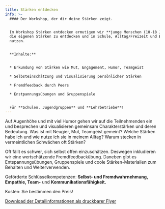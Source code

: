 ```yaml
---
title: Stärken entdecken
info: >-
  #### Der Workshop, der dir deine Stärken zeigt.


  Im Workshop Stärken entdecken ermutigen wir **junge Menschen (10-18 Jahre)**,
  die eigenen Stärken zu entdecken und in Schule, Alltag/Freizeit und Beruf zu
  nutzen. 


  **Inhalte:** 


  * Erkundung von Stärken wie Mut, Engagement, Humor, Teamgeist

  * Selbsteinschätzung und Visualisierung persönlicher Stärken

  * Fremdfeedback durch Peers

  * Enstpannungsübungen und Gruppenspiele 


  Für **Schulen, Jugendgruppen** und **Lehrbetriebe**!
---
```

Auf Augenhöhe und mit viel Humor gehen wir auf die Teilnehmenden ein und besprechen und visualisieren gemeinsam Charakterstärken und deren Bedeutung. Was ist mit Neugier, Mut, Teamgeist gemeint? Welche Stärken habe ich und wie nutze ich sie in meinem Alltag? Warum stecken in vermeintlichen Schwächen oft Stärken?

Oft fällt es schwer, sich selbst offen einzuschätzen. Deswegen inkludieren wir eine wertschätzende Fremdfeedbackübung. Daneben gibt es Entspannungsübungen, Gruppenspiele und coole Stärken-Materialien zum Behalten und Weiterverwenden.

Geförderte Schlüsselkompetenzen: **Selbst- und Fremdwahrnehmung, Empathie, Team-** und **Kommunikationsfähigkeit.**

Kosten: Sie bestimmen den Preis!

[Download der Detailinformationen als druckbarer Flyer](https://mcusercontent.com/eae61d3506cce48f98ea3ffe3/files/fb3accca-aa86-4e5a-8ed0-ca94096a0b83/PS_Workshop_Flyer.pdf)
